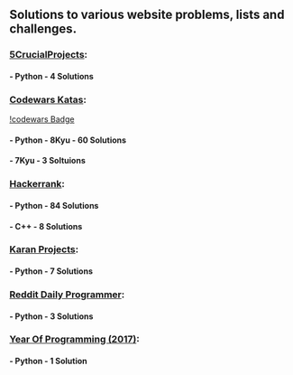 ## Solutions to various website problems, lists and challenges.

### [5CrucialProjects]( https://www.daniweb.com/programming/software-development/threads/131973/5-crucial-projects-for-beginners):
#### - Python - 4 Solutions

### [Codewars Katas](https://www.codewars.com/):
[!codewars Badge](https://www.codewars.com/users/BryceFury/badges/small)
#### - Python - 8Kyu - 60 Solutions
####          - 7Kyu -  3 Soltuions

### [Hackerrank](https://www.hackerrank.com):
#### - Python - 84 Solutions
#### - C++    -  8 Solutions

### [Karan Projects](https://github.com/karan/Projects):
#### - Python - 7 Solutions

### [Reddit Daily Programmer](https://www.reddit.com/r/dailyprogrammer/):
#### - Python - 3 Solutions

### [Year Of Programming (2017)](https://github.com/YearOfProgramming/2017Challenges):
#### - Python - 1 Solution

